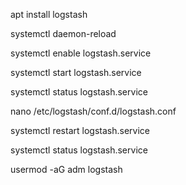apt install logstash

systemctl daemon-reload

systemctl enable logstash.service

systemctl start logstash.service

systemctl status logstash.service

nano /etc/logstash/conf.d/logstash.conf

systemctl restart logstash.service

systemctl status logstash.service

usermod -aG adm logstash
